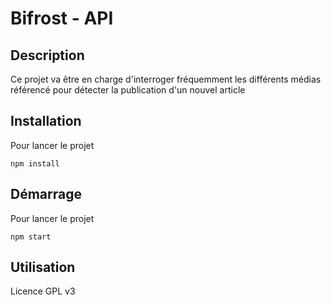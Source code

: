 # Bifrost - API


## Description

Ce projet va être en charge d'interroger fréquemment les différents médias référencé pour détecter 
la publication d'un nouvel article

## Installation

Pour lancer le projet 
```console
npm install
```


## Démarrage

Pour lancer le projet 
```console
npm start 
```



## Utilisation

Licence GPL v3
